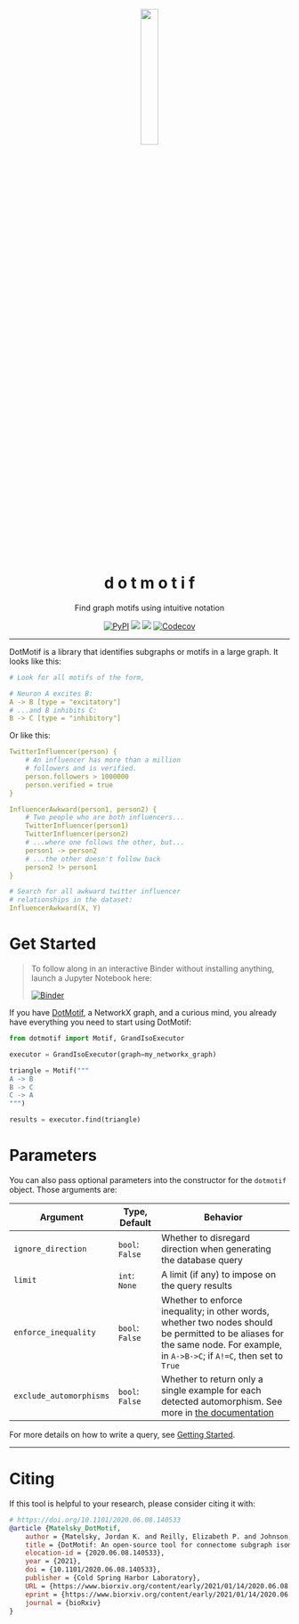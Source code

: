 <p align="center">
  <img align="center" src="https://user-images.githubusercontent.com/693511/117350563-b58b9900-ae7a-11eb-83ce-9f5f9213145e.png" / width="25%">
  <h1 align="center" fontsize="2em">d o t m o t i f</h1>
</p>
<p align="center">Find graph motifs using intuitive notation</p>

<p align="center">
<a href="https://pypi.org/project/dotmotif/"><img alt="PyPI" src="https://img.shields.io/pypi/v/dotmotif?style=for-the-badge"></a>
<a href="https://bossdb.org/tools/DotMotif"><img src="https://img.shields.io/badge/Pretty Dope-👌-00ddcc.svg?style=for-the-badge" /></a>
<a href="https://bossdb.org/tools/DotMotif"><img src="https://img.shields.io/badge/License-Apache_2.0-blue.svg?style=for-the-badge" /></a>
<a href="https://codecov.io/gh/aplbrain/dotmotif"><img alt="Codecov" src="https://img.shields.io/codecov/c/github/aplbrain/dotmotif?style=for-the-badge"></a>
</p>

---

DotMotif is a library that identifies subgraphs or motifs in a large graph. It looks like this:

```yml
# Look for all motifs of the form,

# Neuron A excites B:
A -> B [type = "excitatory"]
# ...and B inhibits C:
B -> C [type = "inhibitory"]
```

Or like this:

```yml
TwitterInfluencer(person) {
    # An influencer has more than a million
    # followers and is verified.
    person.followers > 1000000
    person.verified = true
}

InfluencerAwkward(person1, person2) {
    # Two people who are both influencers...
    TwitterInfluencer(person1)
    TwitterInfluencer(person2)
    # ...where one follows the other, but...
    person1 -> person2
    # ...the other doesn't follow back
    person2 !> person1
}

# Search for all awkward twitter influencer
# relationships in the dataset:
InfluencerAwkward(X, Y)
```

# Get Started

> To follow along in an interactive Binder without installing anything, launch a Jupyter Notebook here:
>
> [![Binder](https://mybinder.org/badge_logo.svg)](https://mybinder.org/v2/gist/j6k4m8/7da63dc9c049c4263fc2749d4ce880cd#file-get-started-dotmotif-ipynb/HEAD)

If you have [DotMotif](https://github.com/aplbrain/dotmotif/wiki/Installation), a NetworkX graph, and a curious mind, you already have everything you need to start using DotMotif:

```python
from dotmotif import Motif, GrandIsoExecutor

executor = GrandIsoExecutor(graph=my_networkx_graph)

triangle = Motif("""
A -> B
B -> C
C -> A
""")

results = executor.find(triangle)
```

# Parameters

You can also pass optional parameters into the constructor for the `dotmotif` object. Those arguments are:

| Argument                | Type, Default   | Behavior                                                                                                                                                                       |
| ----------------------- | --------------- | ------------------------------------------------------------------------------------------------------------------------------------------------------------------------------ |
| `ignore_direction`      | `bool`: `False` | Whether to disregard direction when generating the database query                                                                                                              |
| `limit`                 | `int`: `None`   | A limit (if any) to impose on the query results                                                                                                                                |
| `enforce_inequality`    | `bool`: `False` | Whether to enforce inequality; in other words, whether two nodes should be permitted to be aliases for the same node. For example, in `A->B->C`; if `A!=C`, then set to `True` |
| `exclude_automorphisms` | `bool`: `False` | Whether to return only a single example for each detected automorphism. See more in [the documentation](https://github.com/aplbrain/dotmotif/wiki/Automorphisms)               |

For more details on how to write a query, see [Getting Started](https://github.com/aplbrain/dotmotif/wiki/Getting-Started).

---

# Citing

If this tool is helpful to your research, please consider citing it with:

```bibtex
# https://doi.org/10.1101/2020.06.08.140533
@article {Matelsky_DotMotif,
    author = {Matelsky, Jordan K. and Reilly, Elizabeth P. and Johnson, Erik C. and Stiso, Jennifer and Bassett, Danielle S. and Wester, Brock A. and Gray-Roncal, William},
    title = {DotMotif: An open-source tool for connectome subgraph isomorphism search and graph queries},
    elocation-id = {2020.06.08.140533},
    year = {2021},
    doi = {10.1101/2020.06.08.140533},
    publisher = {Cold Spring Harbor Laboratory},
    URL = {https://www.biorxiv.org/content/early/2021/01/14/2020.06.08.140533},
    eprint = {https://www.biorxiv.org/content/early/2021/01/14/2020.06.08.140533.full.pdf},
    journal = {bioRxiv}
}

```
